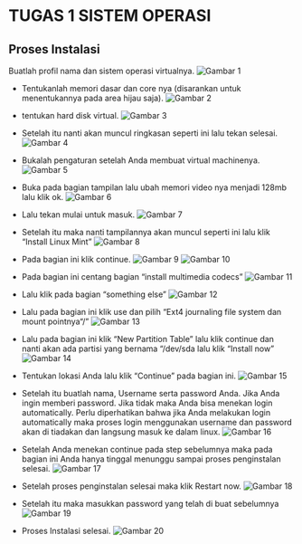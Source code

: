 # TUGAS 1 SISTEM OPERASI

## Proses Instalasi

Buatlah profil nama dan sistem operasi virtualnya.
![Gambar 1](https://github.com/Hiratsuu/Muhammad-Ikhsan-Revaldi_09011282328060_Tugas-1_Praktikum-SO-/blob/main/Gambar%20(1).png?raw=true)

* Tentukanlah memori dasar dan core nya (disarankan untuk menentukannya pada area 
hijau saja). 
![Gambar 2](https://github.com/Hiratsuu/Muhammad-Ikhsan-Revaldi_09011282328060_Tugas-1_Praktikum-SO-/blob/main/Gambar%20(2).png?raw=true)

* tentukan hard disk virtual.
![Gambar 3](https://github.com/Hiratsuu/Muhammad-Ikhsan-Revaldi_09011282328060_Tugas-1_Praktikum-SO-/blob/main/Gambar%20(3).png?raw=true)

* Setelah itu nanti akan muncul ringkasan seperti ini lalu tekan selesai.
![Gambar 4](https://github.com/Hiratsuu/Muhammad-Ikhsan-Revaldi_09011282328060_Tugas-1_Praktikum-SO-/blob/main/Gambar%20(4).png?raw=true)

* Bukalah pengaturan setelah Anda membuat virtual machinenya.
![Gambar 5](https://github.com/Hiratsuu/Muhammad-Ikhsan-Revaldi_09011282328060_Tugas-1_Praktikum-SO-/blob/main/Gambar%20(5).png?raw=true)

* Buka pada bagian tampilan lalu ubah memori video nya menjadi 128mb lalu klik ok.
![Gambar 6](https://github.com/Hiratsuu/Muhammad-Ikhsan-Revaldi_09011282328060_Tugas-1_Praktikum-SO-/blob/main/Gambar%20(6).png?raw=true)

* Lalu tekan mulai untuk masuk.
![Gambar 7](https://github.com/Hiratsuu/Muhammad-Ikhsan-Revaldi_09011282328060_Tugas-1_Praktikum-SO-/blob/main/Gambar%20(7).png?raw=true)

* Setelah itu maka nanti tampilannya akan muncul seperti ini lalu klik “Install Linux Mint”
![Gambar 8](https://github.com/Hiratsuu/Muhammad-Ikhsan-Revaldi_09011282328060_Tugas-1_Praktikum-SO-/blob/main/Gambar%20(8).png?raw=true)

* Pada bagian ini klik continue.
![Gambar 9](https://github.com/Hiratsuu/Muhammad-Ikhsan-Revaldi_09011282328060_Tugas-1_Praktikum-SO-/blob/main/Gambar%20(9).png?raw=true)
![Gambar 10](https://github.com/Hiratsuu/Muhammad-Ikhsan-Revaldi_09011282328060_Tugas-1_Praktikum-SO-/blob/main/Gambar%20(10).png?raw=true)

* Pada bagian ini centang bagian “install multimedia codecs”
![Gambar 11](https://github.com/Hiratsuu/Muhammad-Ikhsan-Revaldi_09011282328060_Tugas-1_Praktikum-SO-/blob/main/Gambar%20(11).png?raw=true)

* Lalu klik pada bagian “something else”
![Gambar 12](https://github.com/Hiratsuu/Muhammad-Ikhsan-Revaldi_09011282328060_Tugas-1_Praktikum-SO-/blob/main/Gambar%20(12).png?raw=true)

* Lalu pada bagian ini klik use dan pilih “Ext4 journaling file system dan mount pointnya“/”
![Gambar 13](https://github.com/Hiratsuu/Muhammad-Ikhsan-Revaldi_09011282328060_Tugas-1_Praktikum-SO-/blob/main/Gambar%20(13).png?raw=true)

* Lalu pada bagian ini klik “New Partition Table” lalu klik continue dan nanti akan ada partisi yang bernama “/dev/sda lalu klik “Install now”
![Gambar 14](https://github.com/Hiratsuu/Muhammad-Ikhsan-Revaldi_09011282328060_Tugas-1_Praktikum-SO-/blob/main/Gambar%20(14).png?raw=true)

* Tentukan lokasi Anda lalu klik “Continue” pada bagian ini.
![Gambar 15](https://github.com/Hiratsuu/Muhammad-Ikhsan-Revaldi_09011282328060_Tugas-1_Praktikum-SO-/blob/main/Gambar%20(15).png?raw=true)

* Setelah itu buatlah nama, Username  serta password Anda. Jika Anda ingin memberi password. Jika tidak maka Anda bisa menekan login automatically. Perlu diperhatikan bahwa jika Anda melakukan login automatically maka proses login menggunakan username dan password akan di tiadakan dan langsung masuk ke dalam linux.
![Gambar 16](https://github.com/Hiratsuu/Muhammad-Ikhsan-Revaldi_09011282328060_Tugas-1_Praktikum-SO-/blob/main/Gambar%20(16).png?raw=true)

* Setelah Anda menekan continue pada step sebelumnya maka pada bagian ini Anda hanya tinggal menunggu sampai proses penginstalan selesai.
![Gambar 17](https://github.com/Hiratsuu/Muhammad-Ikhsan-Revaldi_09011282328060_Tugas-1_Praktikum-SO-/blob/main/Gambar%20(17).png?raw=true)

* Setelah  proses penginstalan selesai maka klik Restart now.
![Gambar 18](https://github.com/Hiratsuu/Muhammad-Ikhsan-Revaldi_09011282328060_Tugas-1_Praktikum-SO-/blob/main/Gambar%20(18).png?raw=true)

* Setelah itu maka masukkan password yang telah di buat sebelumnya
![Gambar 19](https://github.com/Hiratsuu/Muhammad-Ikhsan-Revaldi_09011282328060_Tugas-1_Praktikum-SO-/blob/main/Gambar%20(19).png?raw=true)

* Proses Instalasi selesai.
![Gambar 20](https://github.com/Hiratsuu/Muhammad-Ikhsan-Revaldi_09011282328060_Tugas-1_Praktikum-SO-/blob/main/Gambar%20(20).png?raw=true)
